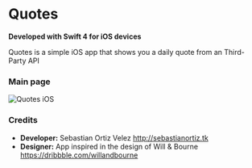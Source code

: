 # Quotes 

**Developed with Swift 4 for iOS devices**

Quotes is a simple iOS app that shows you a daily quote from an Third-Party API  

###  Main page 

![Quotes iOS](https://i.ibb.co/5jy88Rb/quotes-50.png)

### Credits

- **Developer:** Sebastian Ortiz Velez http://sebastianortiz.tk
- **Designer:** App inspired in the design of Will & Bourne https://dribbble.com/willandbourne
